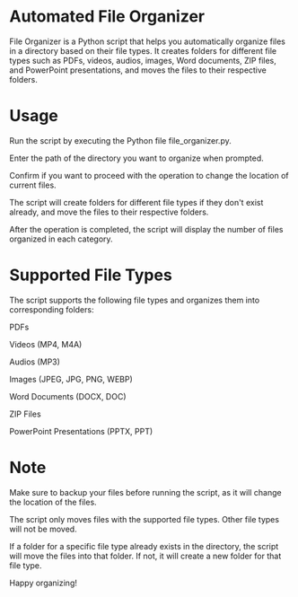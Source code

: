 # Automated File Organizer  

File Organizer is a Python script that helps you automatically organize files in a directory based on their file types. It creates folders for different file types such as PDFs, videos, audios, images, Word documents, ZIP files, and PowerPoint presentations, and moves the files to their respective folders.

# Usage  

Run the script by executing the Python file file_organizer.py.  

Enter the path of the directory you want to organize when prompted.  

Confirm if you want to proceed with the operation to change the location of current files.  

The script will create folders for different file types if they don't exist already, and move the files to their respective folders.  

After the operation is completed, the script will display the number of files organized in each category.  

# Supported File Types  

The script supports the following file types and organizes them into corresponding folders:  

PDFs  

Videos (MP4, M4A)  

Audios (MP3)  

Images (JPEG, JPG, PNG, WEBP)  

Word Documents (DOCX, DOC)  

ZIP Files  

PowerPoint Presentations (PPTX, PPT)  

# Note  

Make sure to backup your files before running the script, as it will change the location of the files.  

The script only moves files with the supported file types. Other file types will not be moved.  

If a folder for a specific file type already exists in the directory, the script will move the files into that folder. If not, it will create a new folder for that file type.  

Happy organizing!

